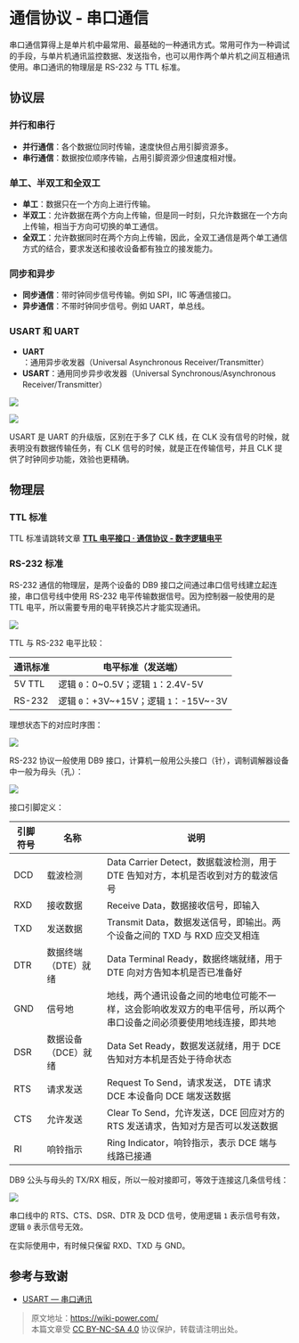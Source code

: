 # 通信协议 - 串口通信

串口通信算得上是单片机中最常用、最基础的一种通讯方式。常用可作为一种调试的手段，与单片机通讯监控数据、发送指令，也可以用作两个单片机之间互相通讯使用。串口通讯的物理层是 RS-232 与 TTL 标准。

## 协议层

### 并行和串行

- **并行通信**：各个数据位同时传输，速度快但占用引脚资源多。
- **串行通信**：数据按位顺序传输，占用引脚资源少但速度相对慢。

### 单工、半双工和全双工

- **单工**：数据只在一个方向上进行传输。
- **半双工**：允许数据在两个方向上传输，但是同一时刻，只允许数据在一个方向上传输，相当于方向可切换的单工通信。
- **全双工**：允许数据同时在两个方向上传输，因此，全双工通信是两个单工通信方式的结合，要求发送和接收设备都有独立的接发能力。

### 同步和异步

- **同步通信**：带时钟同步信号传输。例如 SPI，IIC 等通信接口。
- **异步通信**：不带时钟同步信号。例如 UART，单总线。

### USART 和 UART

- **UART**：通用异步收发器（Universal Asynchronous Receiver/Transmitter）
- **USART**：通用同步异步收发器（Universal Synchronous/Asynchronous Receiver/Transmitter）

![](https://img.wiki-power.com/d/wiki-media/img/20210207095411.png)

![](https://img.wiki-power.com/d/wiki-media/img/20210207095433.png)

USART 是 UART 的升级版，区别在于多了 CLK 线，在 CLK 没有信号的时候，就表明没有数据传输任务，有 CLK 信号的时候，就是正在传输信号，并且 CLK 提供了时钟同步功能，效验也更精确。

## 物理层

### TTL 标准

TTL 标准请跳转文章 [**TTL 电平接口 · 通信协议 - 数字逻辑电平**](https://wiki-power.com/%E9%80%9A%E4%BF%A1%E5%8D%8F%E8%AE%AE-%E6%95%B0%E5%AD%97%E9%80%BB%E8%BE%91%E7%94%B5%E5%B9%B3#ttl-%E7%94%B5%E5%B9%B3%E6%8E%A5%E5%8F%A3)

### RS-232 标准

RS-232 通信的物理层，是两个设备的 DB9 接口之间通过串口信号线建立起连接，串口信号线中使用 RS-232 电平传输数据信号。因为控制器一般使用的是 TTL 电平，所以需要专用的电平转换芯片才能实现通讯。

![](https://img.wiki-power.com/d/wiki-media/img/20220415102310.png)

TTL 与 RS-232 电平比较：

| 通讯标准 | 电平标准（发送端）                     |
| -------- | -------------------------------------- |
| 5V TTL   | 逻辑 `0`：0~0.5V；逻辑 `1`：2.4V-5V    |
| RS-232   | 逻辑 `0`：+3V~+15V；逻辑 `1`：-15V~-3V |

理想状态下的对应时序图：

![](https://img.wiki-power.com/d/wiki-media/img/20220415102914.png)

RS-232 协议一般使用 DB9 接口，计算机一般用公头接口（针），调制调解器设备中一般为母头（孔）：

![](https://img.wiki-power.com/d/wiki-media/img/20220415103401.png)

接口引脚定义：

| 引脚符号 | 名称                | 说明                                                                                                                 |
| -------- | ------------------- | -------------------------------------------------------------------------------------------------------------------- |
| DCD      | 载波检测            | Data Carrier Detect，数据载波检测，用于 DTE 告知对方，本机是否收到对方的载波信号                                     |
| RXD      | 接收数据            | Receive Data，数据接收信号，即输入                                                                                   |
| TXD      | 发送数据            | Transmit Data，数据发送信号，即输出。两个设备之间的 TXD 与 RXD 应交叉相连                                            |
| DTR      | 数据终端（DTE）就绪 | Data Terminal Ready，数据终端就绪，用于 DTE 向对方告知本机是否已准备好                                               |
| GND      | 信号地              | 地线，两个通讯设备之间的地电位可能不一样，这会影响收发双方的电平信号，所以两个串口设备之间必须要使用地线连接，即共地 |
| DSR      | 数据设备（DCE）就绪 | Data Set Ready，数据发送就绪，用于 DCE 告知对方本机是否处于待命状态                                                  |
| RTS      | 请求发送            | Request To Send，请求发送， DTE 请求 DCE 本设备向 DCE 端发送数据                                                     |
| CTS      | 允许发送            | Clear To Send，允许发送，DCE 回应对方的 RTS 发送请求，告知对方是否可以发送数据                                       |
| RI       | 响铃指示            | Ring Indicator，响铃指示，表示 DCE 端与线路已接通                                                                    |

DB9 公头与母头的 TX/RX 相反，所以一般对接即可，等效于连接这几条信号线：

![](https://img.wiki-power.com/d/wiki-media/img/20220415103901.png)

串口线中的 RTS、CTS、DSR、DTR 及 DCD 信号，使用逻辑 `1` 表示信号有效，逻辑 `0` 表示信号无效。

在实际使用中，有时候只保留 RXD、TXD 与 GND。

## 参考与致谢

- [USART — 串口通讯](https://doc.embedfire.com/mcu/stm32/f103/hal_generalzh/latest/doc/chapter20/chapter20.html)

> 原文地址：<https://wiki-power.com/>  
> 本篇文章受 [CC BY-NC-SA 4.0](https://creativecommons.org/licenses/by/4.0/deed.zh) 协议保护，转载请注明出处。
